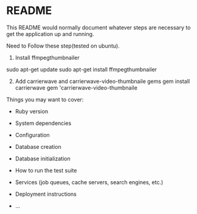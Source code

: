 # README

This README would normally document whatever steps are necessary to get the
application up and running.

Need to Follow these step(tested on ubuntu).
1) Install ffmpegthumbnailer

sudo apt-get update
sudo apt-get install ffmpegthumbnailer

2) Add carrierwave and carrierwave-video-thumbnaile gems
gem install carrierwave
gem 'carrierwave-video-thumbnaile


Things you may want to cover:

* Ruby version

* System dependencies

* Configuration

* Database creation

* Database initialization

* How to run the test suite

* Services (job queues, cache servers, search engines, etc.)

* Deployment instructions

* ...
